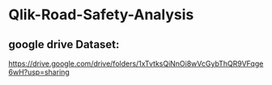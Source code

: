 # Qlik-Road-Safety-Analysis

## google drive Dataset: 
https://drive.google.com/drive/folders/1xTvtksQiNnOi8wVcGybThQR9VFqge6wH?usp=sharing
